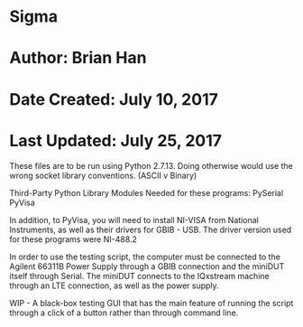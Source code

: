 # Sigma
# Author: Brian Han
# Date Created: July 10, 2017
# Last Updated: July 25, 2017

These files are to be run using Python 2.7.13.
Doing otherwise would use the wrong socket library conventions.
(ASCII v Binary)

Third-Party Python Library Modules Needed for these programs:
        PySerial
        PyVisa

In addition, to PyVisa, you will need to install NI-VISA from 
National Instruments, as well as their drivers for GBIB - USB.
The driver version used for these programs were NI-488.2

In order to use the testing script, the computer must be
connected to the  Agilent 66311B Power Supply through a
GBIB connection and the miniDUT itself through Serial.
The miniDUT connects to the IQxstream machine through
an LTE connection, as well as the power supply.

WIP - A black-box testing GUI that has the main feature
of running the script through a click of a button
rather than through command line. 
